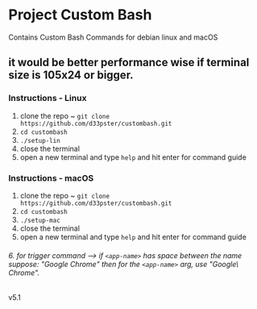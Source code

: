 # Project Custom Bash
Contains Custom Bash Commands for debian linux and macOS
## it would be better performance wise if terminal size is 105x24 or bigger.
### Instructions - Linux
1. clone the repo ~ ```git clone https://github.com/d33pster/custombash.git```
2. ```cd custombash``` 
3. ```./setup-lin```
4. close the terminal
5. open a new terminal and type ```help``` and hit enter for command guide

### Instructions - macOS
1. clone the repo ~ ```git clone https://github.com/d33pster/custombash.git```
2. ```cd custombash```
3. ```./setup-mac```
4. close the terminal
5. open a new terminal and type ```help``` and hit enter for command guide
###### 6. for trigger command --> if ```<app-name>``` has space between the name suppose: "Google Chrome" then for the ```<app-name>``` arg, use "Google\ Chrome".

v5.1
